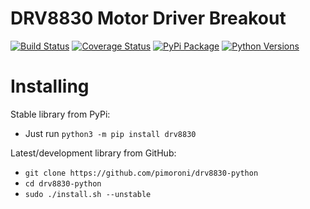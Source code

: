 # DRV8830 Motor Driver Breakout

[![Build Status](https://shields.io/github/workflow/status/pimoroni/drv8830-python/Python%20Tests.svg)](https://github.com/pimoroni/drv8830-python/actions/workflows/test.yml)
[![Coverage Status](https://coveralls.io/repos/github/pimoroni/drv8830-python/badge.svg?branch=master)](https://coveralls.io/github/pimoroni/drv8830-python?branch=master)
[![PyPi Package](https://img.shields.io/pypi/v/drv8830.svg)](https://pypi.python.org/pypi/drv8830)
[![Python Versions](https://img.shields.io/pypi/pyversions/drv8830.svg)](https://pypi.python.org/pypi/drv8830)

# Installing

Stable library from PyPi:

* Just run `python3 -m pip install drv8830`

Latest/development library from GitHub:

* `git clone https://github.com/pimoroni/drv8830-python`
* `cd drv8830-python`
* `sudo ./install.sh --unstable`

